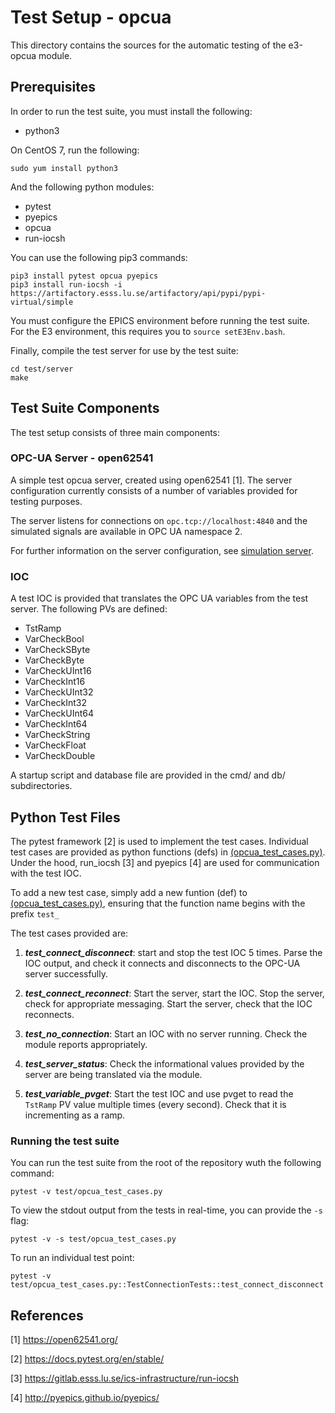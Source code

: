 # Test Setup - opcua
This directory contains the sources for the automatic testing of the e3-opcua module.

## Prerequisites
In order to run the test suite, you must install the following:

 * python3

On CentOS 7, run the following:

```
sudo yum install python3
```

And the following python modules:

 * pytest
 * pyepics
 * opcua
 * run-iocsh

You can use the following pip3 commands:

```
pip3 install pytest opcua pyepics
pip3 install run-iocsh -i https://artifactory.esss.lu.se/artifactory/api/pypi/pypi-virtual/simple
```

You must configure the EPICS environment before running the test suite. 
For the E3 environment, this requires you to ``source setE3Env.bash``.

Finally, compile the test server for use by the test suite:
```
cd test/server
make
```


## Test Suite Components

The test setup consists of three main components:

### OPC-UA Server - open62541
A simple test opcua server, created using open62541 [1]. The server configuration currently
consists of a number of variables provided for testing purposes.

The server listens for connections on ``opc.tcp://localhost:4840`` and the simulated
signals are available in OPC UA namespace 2.

For further information on the server configuration, see [simulation server](test/server/README.md).

### IOC
A test IOC is provided that translates the OPC UA variables from the test server. The following PVs are defined:

 * TstRamp
 * VarCheckBool
 * VarCheckSByte
 * VarCheckByte
 * VarCheckUInt16
 * VarCheckInt16
 * VarCheckUInt32
 * VarCheckInt32
 * VarCheckUInt64
 * VarCheckInt64
 * VarCheckString
 * VarCheckFloat
 * VarCheckDouble

A startup script and database file are provided in the
cmd/ and db/ subdirectories.

## Python Test Files
The pytest framework [2] is used to implement the test cases. Individual test cases are provided
as python functions (defs) in [\(opcua_test_cases.py\)](test/opcua_test_cases.py). Under the hood, run_iocsh [3] and pyepics [4] are
used for communication with the test IOC.

To add a new test case, simply add a new funtion (def) to [\(opcua_test_cases.py\)](test/opcua_test_cases.py), ensuring that the function name begins with the prefix ``test_``

The test cases provided are:

 1. **_test_connect_disconnect_**: start and stop the test IOC 5 times. Parse the IOC output, and check it
   connects and disconnects to the OPC-UA server successfully.

 2. **_test_connect_reconnect_**: Start the server, start the IOC. Stop the server, check for appropriate messaging.
   Start the server, check that the IOC reconnects.

 3. **_test_no_connection_**: Start an IOC with no server running. Check the module reports appropriately.

 4. **_test_server_status_**: Check the informational values provided by the server are being translated via the module.


 5. **_test_variable_pvget_**: Start the test IOC and use pvget to read the ``TstRamp`` PV value multiple times (every second).
   Check that it is incrementing as a ramp.

### Running the test suite
You can run the test suite from the root of the repository wuth the following command:
```
pytest -v test/opcua_test_cases.py
```

To view the stdout output from the tests in real-time, you can provide the ``-s`` flag:
```
pytest -v -s test/opcua_test_cases.py
```

To run an individual test point:
```
pytest -v test/opcua_test_cases.py::TestConnectionTests::test_connect_disconnect
```

## References
[1] https://open62541.org/

[2] https://docs.pytest.org/en/stable/

[3] https://gitlab.esss.lu.se/ics-infrastructure/run-iocsh

[4] http://pyepics.github.io/pyepics/
